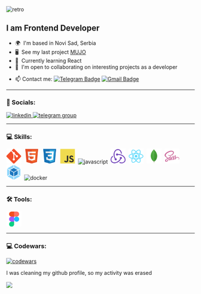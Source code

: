 

<!-- <p align="center"> -->
 <img  src="https://media.discordapp.net/attachments/1006637209065103471/1110992400438009916/6171819be4c31993357d758196c75701.gif" alt="retro"/>
<!-- </p> -->



I am Frontend Developer
--------------------------
*   🌍  I'm based in Novi Sad, Serbia
*   🖥️  See my last project <a target="_blank" rel="noreferrer" href='https://mujo-coffee-shop.vercel.app'>MUJO</a>
*   🧠  Currently learning React
*   🤝  I'm open to collaborating on interesting projects as a developer


- :mailbox: Contact me: [![Telegram Badge](https://img.shields.io/badge/-iliakachnov-blue?style=flat&logo=Telegram&logoColor=white)](https://t.me/ikachnov) [![Gmail Badge](https://img.shields.io/badge/-Gmail-red?style=flat&logo=Gmail&logoColor=white)](mailto:kchnv1@gmail.com)

---

### 🤝 Socials:

  <div id="badges">
    <a href="https://www.linkedin.com/in/ikachnov/" target="_blank">
      <img src="https://cdn-icons-png.flaticon.com/512/2504/2504799.png" width="40" height="40" alt="linkedin" />
    </a>
    <a href="https://t.me/ikachnov" target="_blank">
      <img src="https://cdn-icons-png.flaticon.com/512/2111/2111646.png" width="40" height="40" alt="telegram group" />
    </a>
  </div>

---

### 💻 Skills:

<div>
  <img src="https://github.com/devicons/devicon/blob/master/icons/git/git-original.svg" title="git" alt="git" width="40" height="40"/>&nbsp
  <img src="https://github.com/devicons/devicon/blob/master/icons/html5/html5-original.svg" title="html5" alt="html5" width="40" height="40"/>&nbsp
  <img src="https://github.com/devicons/devicon/blob/master/icons/css3/css3-original.svg" title="css" alt="css" width="40" height="40"/>&nbsp
  <img src="https://github.com/devicons/devicon/blob/master/icons/javascript/javascript-original.svg" title="javascript" alt="javascript" width="40" height="40"/>&nbsp
 <img src="https://profilinator.rishav.dev/skills-assets/typescript-original.svg" title="javascript" alt="javascript" width="40" height="40"/>&nbsp
  <img src="https://github.com/devicons/devicon/blob/master/icons/redux/redux-original.svg" title="redux" alt="redux" width="40" height="40"/>&nbsp;
  <img src="https://github.com/devicons/devicon/blob/master/icons/react/react-original.svg" title="reactjs" alt="reactjs" width="40" height="40"/>&nbsp
  <img src="https://github.com/devicons/devicon/blob/master/icons/mongodb/mongodb-original.svg" title="mongodb" alt="mongodb" width="40" height="40"/>&nbsp
  <img src="https://github.com/devicons/devicon/blob/master/icons/sass/sass-original.svg" title="sass/scss" alt="sass/scss" width="40" height="40"/>&nbsp;
  <img src="https://github.com/devicons/devicon/blob/master/icons/webpack/webpack-original.svg" title="webpack" alt="webpack" width="40" height="40"/>&nbsp;
  <img src="https://profilinator.rishav.dev/skills-assets/docker-original-wordmark.svg" title="docker" alt="docker" width="40" height="40"/>&nbsp;
</div>



---

### 🛠 Tools:

<div>
  <img src="https://github.com/devicons/devicon/blob/master/icons/figma/figma-original.svg" title="figma" alt="figma" width="40" height="40"/>&nbsp;
</div>

---


### 💻 Codewars:

<a href="https://www.codewars.com/users/ikachnov" target="_blank">![codewars](https://www.codewars.com/users/ikachnov/badges/large)</a>

<p>I was cleaning my github profile, so my activity was erased</p>

<img src="https://komarev.com/ghpvc/?username=IliaKachnov&&style=flat-square" align="center" />



